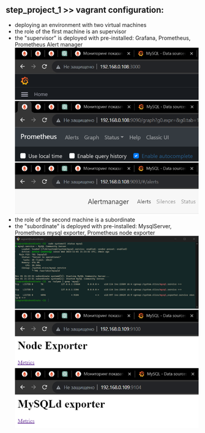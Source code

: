 ## step_project_1 >> vagrant configuration:
* deploying an environment with two virtual machines
* the role of the first machine is an supervisor
* the "supervisor" is deployed with pre-installed: Grafana, Prometheus, Prometheus Alert manager
![image](screenshots/grafana_status.png)
![image](screenshots/prometheus.png)
![image](screenshots/alertmanager.png)
* the role of the second machine is a subordinate
* the "subordinate" is deployed with pre-installed: MysqlServer, Prometheus mysql exporter, Prometheus node exporter
![image](screenshots/mysql.png)
![image](screenshots/node_exporter.png)
![image](screenshots/mysql_exporter.png)